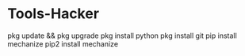 # Tools-Hacker
pkg update && pkg upgrade
pkg install python
pkg install git
pip install mechanize
pip2 install mechanize
